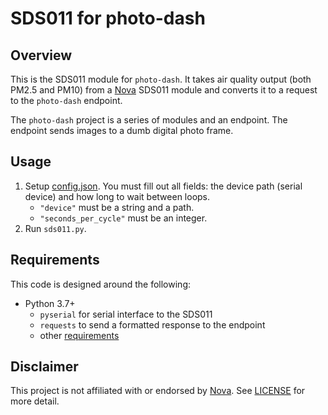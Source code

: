 # SDS011 for photo-dash

## Overview

This is the SDS011 module for `photo-dash`. It takes air quality output (both PM2.5 and PM10) from a [Nova] SDS011 module and converts it to a request to the `photo-dash` endpoint.

The `photo-dash` project is a series of modules and an endpoint. The endpoint sends images to a dumb digital photo frame.

## Usage

1. Setup [config.json](config.json.example). You must fill out all fields: the device path (serial device) and how long to wait between loops.
    - `"device"` must be a string and a path.
    - `"seconds_per_cycle"` must be an integer.
2. Run `sds011.py`.

## Requirements

This code is designed around the following:

- Python 3.7+
    - `pyserial` for serial interface to the SDS011
    - `requests` to send a formatted response to the endpoint
    - other [requirements](requirements.txt)

## Disclaimer

This project is not affiliated with or endorsed by [Nova]. See [LICENSE](LICENSE) for more detail.

[Nova]: http://www.inovafitness.com/en/a/index.html
